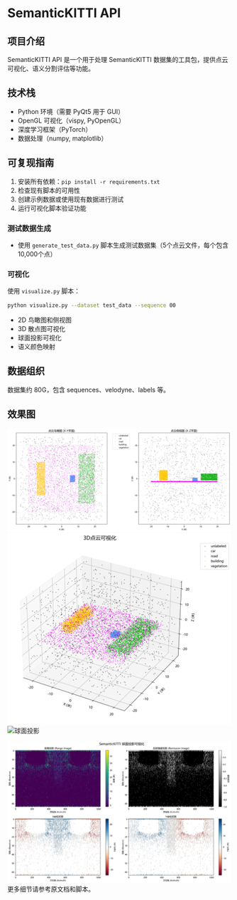 # SemanticKITTI API

## 项目介绍
SemanticKITTI API 是一个用于处理 SemanticKITTI 数据集的工具包，提供点云可视化、语义分割评估等功能。

## 技术栈
- Python 环境（需要 PyQt5 用于 GUI）
- OpenGL 可视化（vispy, PyOpenGL）
- 深度学习框架（PyTorch）
- 数据处理（numpy, matplotlib）

## 可复现指南
1. 安装所有依赖：`pip install -r requirements.txt`
2. 检查现有脚本的可用性
3. 创建示例数据或使用现有数据进行测试
4. 运行可视化脚本验证功能

### 测试数据生成
- 使用 `generate_test_data.py` 脚本生成测试数据集（5个点云文件，每个包含10,000个点）

### 可视化
使用 `visualize.py` 脚本：
```bash
python visualize.py --dataset test_data --sequence 00
```

- 2D 鸟瞰图和侧视图
- 3D 散点图可视化
- 球面投影可视化
- 语义颜色映射

## 数据组织
数据集约 80G，包含 sequences、velodyne、labels 等。

## 效果图
![鸟瞰图](visualizations\pointcloud_2d_seq00_scan000000.png)
![3D散点图](visualizations\pointcloud_3d_seq00_scan000000.png)
![球面投影](visualizations\projection_fix_verification.png)

![球面投影](visualizations\spherical_projection_demo.png)
更多细节请参考原文档和脚本。